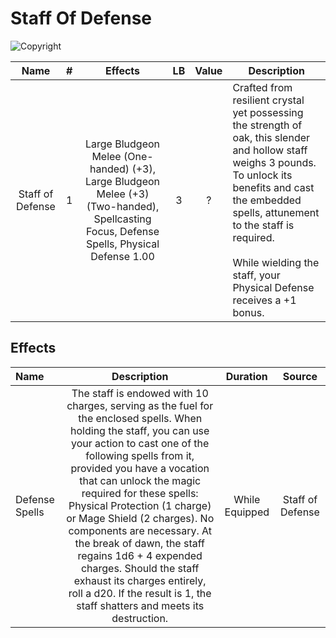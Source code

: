 # Staff Of Defense

![Copyright]()

|       Name       | # |                                         Effects                                         | LB | Value | Description                                                                                                                                                                                                                                                                                 |
| :--------------: | :-: | :-------------------------------------------------------------------------------------: | :-: | :---: | ------------------------------------------------------------------------------------------------------------------------------------------------------------------------------------------------------------------------------------------------------------------------------------------- |
| Staff of Defense | 1 | Large Bludgeon Melee (One-handed) (+3), Large Bludgeon Melee (+3) (Two-handed), Spellcasting Focus, Defense Spells, Physical Defense 1.00 | 3 |   ?   | Crafted from resilient crystal yet possessing the strength of oak, this slender and hollow staff weighs 3 pounds. To unlock its benefits and cast the embedded spells, attunement to the staff is required.<br /><br />While wielding the staff, your Physical Defense receives a +1 bonus. |

## Effects

| Name           |                                                                                                                                                                                                                                                                           Description                                                                                                                                                                                                                                                                           |    Duration    |      Source      |
| :------------- | :------------------------------------------------------------------------------------------------------------------------------------------------------------------------------------------------------------------------------------------------------------------------------------------------------------------------------------------------------------------------------------------------------------------------------------------------------------------------------------------------------------------------------------------------------: | :------------: | :--------------: |
| Defense Spells | The staff is endowed with 10 charges, serving as the fuel for the enclosed spells. When holding the staff, you can use your action to cast one of the following spells from it, provided you have a vocation that can unlock the magic required for these spells: Physical Protection (1 charge) or Mage Shield (2 charges). No components are necessary. At the break of dawn, the staff regains 1d6 + 4 expended charges. Should the staff exhaust its charges entirely, roll a d20. If the result is 1, the staff shatters and meets its destruction. | While Equipped | Staff of Defense |
